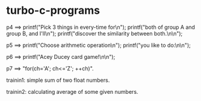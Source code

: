 # turbo-c-programs

p4 ==> printf("Pick 3 things in every-time for\n");
printf("both of group A and group B, and I'll\n");
printf("discover the similarity between both.\n\n");

p5 ==> printf("Choose arithmetic operation\n");
printf("you like to do:\n\n");

p6 ==> printf("Acey Ducey card game!\n\n");

p7 ==> "for(ch='A'; ch<='Z'; ++ch)".

trainin1: simple sum of two float numbers.

trainin2: calculating average of some given numbers.
